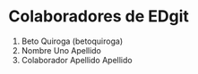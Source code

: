# Colaboradores de EDgit

1. Beto Quiroga (betoquiroga)
2. Nombre Uno Apellido
3. Colaborador Apellido Apellido